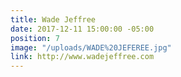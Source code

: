 ```yaml
---
title: Wade Jeffree
date: 2017-12-11 15:00:00 -05:00
position: 7
image: "/uploads/WADE%20JEFEREE.jpg"
link: http://www.wadejeffree.com
---
```


